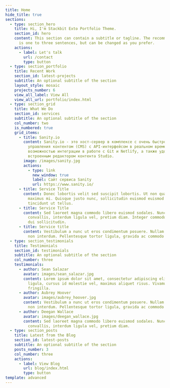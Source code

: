 ```yaml
---
title: Home
hide_title: true
sections:
  - type: section_hero
    title: Hi, I'm Stackbit Exto Portfolio Theme.
    section_id: hero
    content: This section can contain a subtitle or tagline. The recommended length
      is one to three sentences, but can be changed as you prefer.
    actions:
      - label: Let's talk
        url: /contact
        type: button
  - type: section_portfolio
    title: Recent Work
    section_id: latest-projects
    subtitle: An optional subtitle of the section
    layout_style: mosaic
    projects_number: 6
    view_all_label: View All
    view_all_url: portfolio/index.html
  - type: section_grid
    title: What We Do
    section_id: services
    subtitle: An optional subtitle of the section
    col_number: two
    is_numbered: true
    grid_items:
      - title: Sanity.io
        content: Sanity.io - это хост-сервер в комплексе с очень быстрой системой
          управления контентом (СMS) с API-интерфейсом в реальном времени, с
          возможностью интеграции в работе с Git и Netlify, а также удобным
          встроенным редактором контента Studio.
        image: /images/sanity.jpg
        actions:
          - type: link
            new_window: true
            label: Сайт сервиса Sanity
            url: https://www.sanity.io/
      - title: Service Title
        content: Donec lobortis velit sed suscipit lobortis. Ut non quam metus. Nullam a
          maximus mi. Quisque justo nunc, sollicitudin euismod euismod at,
          tincidunt ut tellus.
      - title: Service Title
        content: Sed laoreet magna commodo libero euismod sodales. Nunc ac libero
          convallis, interdum ligula vel, pretium diam. Integer commodo sem at
          dui sollicitudin.
      - title: Service title
        content: Vestibulum a nunc ut eros condimentum posuere. Nullam dapibus quis nunc
          non interdum. Pellentesque tortor ligula, gravida ac commodo eu.
  - type: section_testimonials
    title: Testimonials
    section_id: testimonials
    subtitle: An optional subtitle of the section
    col_number: three
    testimonials:
      - author: Sean Salazar
        avatar: images/sean_salazar.jpg
        content: Lorem ipsum dolor sit amet, consectetur adipiscing elit. Donec nisl
          ligula, cursus id molestie vel, maximus aliquet risus. Vivamus in nibh
          fringilla.
      - author: Aubrey Hoover
        avatar: images/aubrey_hoover.jpg
        content: Vestibulum a nunc ut eros condimentum posuere. Nullam dapibus quis nunc
          non interdum. Pellentesque tortor ligula, gravida ac commodo eu.
      - author: Deegan Wallace
        avatar: images/deegan_wallace.jpg
        content: Sed laoreet magna commodo libero euismod sodales. Nunc ac libero
          convallis, interdum ligula vel, pretium diam.
  - type: section_posts
    title: Latest from the Blog
    section_id: latest-posts
    subtitle: An optional subtitle of the section
    posts_number: 3
    col_number: three
    actions:
      - label: View Blog
        url: blog/index.html
        type: button
template: advanced
---
```

